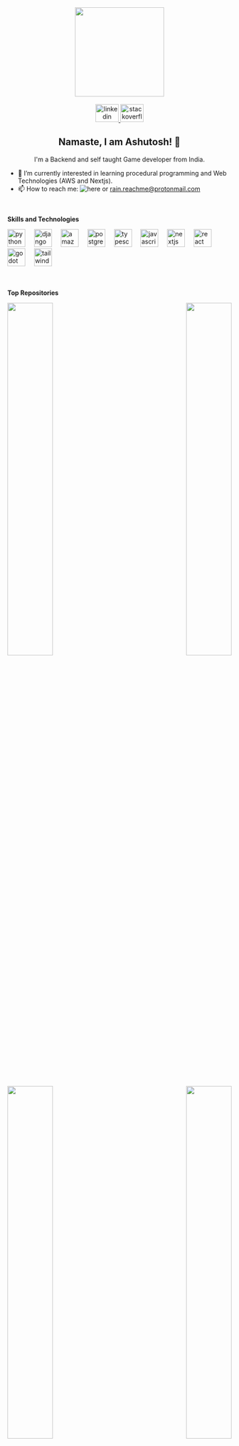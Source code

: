<div align="center">
  <img height="200" src="https://media.licdn.com/dms/image/C4D03AQEC-_6i38jitw/profile-displayphoto-shrink_200_200/0/1610804662637?e=1701907200&v=beta&t=-t4iUOVT0_fJZ32JuoOEmJ7Aiu-E5Lg8Wd02BWJkinA" />
</div>

<br/>

<div align="center">
  <a href="https://linkedin.com/in/yadav-vishu" target="_blank">
    <img src="https://raw.githubusercontent.com/maurodesouza/profile-readme-generator/master/src/assets/icons/social/linkedin/default.svg" width="52" height="40" alt="linkedin logo"  />
  </a>
  <a href="https://stackoverflow.com/users/13508049/rain/" target="_blank">
    <img src="https://raw.githubusercontent.com/maurodesouza/profile-readme-generator/master/src/assets/icons/social/stackoverflow/default.svg" width="52" height="40" alt="stackoverflow logo"  />
  </a>
</div>

<h2 align="center">Namaste, I am Ashutosh! 🙏</h2>

<p align="center">I'm a Backend and self taught Game developer from India.</p>

<!-- - 🔭 I’m currently working on game mechanics. -->
- 🌱 I’m currently interested in learning procedural programming and Web Technologies (AWS and Nextjs).
- 📫 How to reach me: ![here](https://github.com/vi4hu/vi4hu/issues) or rain.reachme@protonmail.com

<br />

<b>Skills and Technologies</b>

<div align="left">
  <img src="https://img.shields.io/badge/Python-3776AB?logo=python&logoColor=white&style=for-the-badge" height="40" alt="python logo"  />
  <img width="12" />
  <img src="https://img.shields.io/badge/Django-092E20?logo=django&logoColor=white&style=for-the-badge" height="40" alt="django logo"  />
  <img width="12" />
  <img src="https://img.shields.io/badge/Amazon AWS-232F3E?logo=amazonaws&logoColor=white&style=for-the-badge" height="40" alt="amazonwebservices logo"  />
  <img width="12" />
  <img src="https://img.shields.io/badge/PostgreSQL-4169E1?logo=postgresql&logoColor=white&style=for-the-badge" height="40" alt="postgresql logo"  />
  <img width="12" />
  <img src="https://img.shields.io/badge/TypeScript-3178C6?logo=typescript&logoColor=white&style=for-the-badge" height="40" alt="typescript logo"  />
  <img width="12" />
  <img src="https://img.shields.io/badge/JavaScript-F7DF1E?logo=javascript&logoColor=black&style=for-the-badge" height="40" alt="javascript logo"  />
  <img width="12" />
  <img src="https://img.shields.io/badge/Next.js-000000?logo=nextdotjs&logoColor=white&style=for-the-badge" height="40" alt="nextjs logo"  />
  <img width="12" />
  <img src="https://img.shields.io/badge/React-61DAFB?logo=react&logoColor=black&style=for-the-badge" height="40" alt="react logo"  />
  <img width="12" />
  <img src="https://img.shields.io/badge/Godot Engine-478CBF?logo=godotengine&logoColor=white&style=for-the-badge" height="40" alt="godot logo"  />
  <img width="12" />
  <img src="https://img.shields.io/badge/Tailwind CSS-06B6D4?logo=tailwindcss&logoColor=black&style=for-the-badge" height="40" alt="tailwindcss logo"  />
</div>
<br /><br />

<!--
<b>GitHub Stat</b>

<div align="center">
  <img src="https://github-readme-stats.vercel.app/api?username=vi4hu&hide_title=false&hide_rank=false&show_icons=true&include_all_commits=false&count_private=false&disable_animations=false&theme=github_dark&locale=en&hide_border=true&order=1" height="150" alt="stats graph"  />
 <img src="https://github-readme-stats.vercel.app/api/top-langs?username=vi4hu&locale=en&hide_title=false&layout=compact&card_width=320&langs_count=5&theme=github_dark&hide_border=true&order=2" height="150" alt="languages graph"  />
</div>
-->

<b>Top Repositories</b>
<div width="100%" align="center">
  <a href="https://github.com/vi4hu/godot_compass" align="left">
    <img align="left" width="45%" src="https://github-readme-stats.vercel.app/api/pin/?username=vi4hu&repo=godot_compass&title_color=3382ed&text_color=ffffff&icon_color=3382ed&bg_color=000000&hide_border=true&locale=en" />
  </a>
  <a href="https://github.com/vi4hu/godot_health_bar_2d" align="right">
    <img align="right" width="45%" src="https://github-readme-stats.vercel.app/api/pin/?username=vi4hu&repo=godot_health_bar_2d&title_color=3382ed&text_color=ffffff&icon_color=3382ed&bg_color=000000&hide_border=true&locale=en" />
  </a>
</div><br /><br /><br /><br /><br /><br /><br />

<br />


<div width="100%" align="center">
  <a href="https://github.com/vi4hu/neuenable" align="left">
    <img align="left" width="45%" src="https://github-readme-stats.vercel.app/api/pin/?username=vi4hu&repo=neuenable&title_color=3382ed&text_color=ffffff&icon_color=3382ed&bg_color=000000&hide_border=true&locale=en" />
  </a>
  <a href="https://github.com/vi4hu/godot_supplies" align="right">
    <img align="right" width="45%" src="https://github-readme-stats.vercel.app/api/pin/?username=vi4hu&repo=godot_supplies&title_color=3382ed&text_color=ffffff&icon_color=3382ed&bg_color=000000&hide_border=true&locale=en" />
  </a>
</div><br /><br /><br /><br /><br /><br /><br />

<!--
<h4 align="center">Play my indie Games</h4>
<p align="center">
  <a align="center" href="https://rainxdev.itch.io/"><img alt="itch.io" src="https://github.com/vi4hu/vi4hu/blob/main/elements/itch.io.png"    width="30" height="30" /></a>
</p>
<h4 align="center">Follow Me</h4>
<p align="center">
  <a href="https://twitter.com/rainxcat1/"><img alt="twitter" src="https://github.com/vi4hu/vi4hu/blob/main/elements/twitter.png" width="30" height="30" /></a>
  <a href="https://www.youtube.com/channel/UCZl5Gy9LmY6B2XQtL8QeKvQ"><img alt="youtube" src="https://github.com/vi4hu/vi4hu/blob/main/elements/youtube.png" width="30" height="30" /></a>
  <a href="https://www.instagram.com/rainx_cat/"><img alt="insta" src="https://github.com/vi4hu/vi4hu/blob/main/elements/instagram.png" width="30" height="30" /></a>
  <a href="https://stackoverflow.com/users/13508049/rain/"><img alt="stackoverflow" src="https://github.com/vi4hu/vi4hu/blob/main/elements/stackoverflow.png" width="30" height="30" /></a>
</p>
<br>
-->
<!-- <p align="center">
  <img alt="itch.io" src="https://github-readme-stats.vercel.app/api?username=vi4hu&count_private=true&show_icons=true&theme=tokyonight" width="400" height="200" /> -->
<!--   <img alt="itch.io" src="https://github-readme-stats.vercel.app/api/top-langs/?username=vi4hu&layout=compact&show_icons=true&theme=tokyonight" width="400" height="200" /> -->

<!--![rain kun GitHub stats](https://github-readme-stats.vercel.app/api?username=vi4hu&count_private=true&show_icons=true&theme=tokyonight)
![Top Langs](https://github-readme-stats.vercel.app/api/top-langs/?username=vi4hu&layout=compact&show_icons=true&theme=tokyonight) -->
